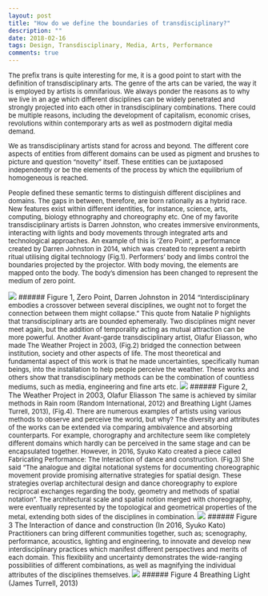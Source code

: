 ```yaml
---
layout: post
title: "How do we define the boundaries of transdisciplinary?"
description: ""
date: 2018-02-16
tags: Design, Transdisciplinary, Media, Arts, Performance
comments: true
---
```


<font size="2">
The prefix trans is quite interesting for me, it is a good point to start with the definition of transdisciplinary arts. The genre of the arts can be varied, the way it is employed by artists is omnifarious. We always ponder the reasons as to why we live in an age which different disciplines can be widely penetrated and strongly projected into each other in transdisciplinary combinations. There could be multiple reasons, including the development of capitalism, economic crises, revolutions within contemporary arts as well as postmodern digital media demand.

We as transdisciplinary artists stand for across and beyond. The different core aspects of entities from different domains can be used as pigment and brushes to picture and question “novelty” itself. These entities can be juxtaposed independently or be the elements of the process by which the equilibrium of homogeneous is reached.

People defined these semantic terms to distinguish different disciplines and domains. The gaps in between, therefore, are born rationally as a hybrid race. New features exist within different identities, for instance, science, arts, computing, biology ethnography and choreography etc. One of my favorite transdisciplinary artists is Darren Johnston, who creates immersive environments, interacting with lights and body movements through integrated arts and technological approaches. An example of this is ‘Zero Point’, a performance created by Darren Johnston in 2014, which was created to represent a rebirth ritual utilising digital technology (Fig.1). Performers’ body and limbs control the boundaries projected by the projector. With body moving, the elements are mapped onto the body. The body’s dimension has been changed to represent the medium of zero point.
</font>

<img src="/friendred_blog/assets/images/zero_point.png">
###### Figure 1, Zero Point, Darren Johnston in 2014


<font size="2">
“Interdisciplinary embodies a crossover between several disciplines, we ought not to forget the connection between them might collapse.” This quote from Natalie P highlights that transdisciplinary arts are bounded ephemerally. Two disciplines might never meet again, but the addition of temporality acting as mutual attraction can be more powerful. Another Avant-garde transdisciplinary artist, Olafur Eliasson, who made The Weather Project in 2003, (Fig.2) bridged the connection between institution, society and other aspects of life. The most theoretical and fundamental aspect of this work is that he made uncertainties, specifically human beings, into the installation to help people perceive the weather. These works and others show that transdisciplinary methods can be the combination of countless mediums, such as media, engineering and fine arts etc.
</font>
<img src="/friendred_blog/assets/images/The_weather.jpeg">
###### Figure 2, The Weather Project in 2003, Olafur Eliasson

<font size="2">
The same is achieved by similar methods in Rain room (Random International, 2012) and Breathing Light (James Turrell, 2013), (Fig.4). There are numerous examples of artists using various methods to observe and perceive the world, but why? The diversity and attributes of the works can be extended via comparing ambivalence and absorbing counterparts. For example, chorography and architecture seem like completely different domains which hardly can be perceived in the same stage and can be encapsulated together. However, in 2016, Syuko Kato created a piece called Fabricating Performance: The Interaction of dance and construction. (Fig.3) She said “The analogue and digital notational systems for documenting choreographic movement provide promising alternative strategies for spatial design. These strategies overlap architectural design and dance choreography to explore reciprocal exchanges regarding the body, geometry and methods of spatial notation”. The architectural scale and spatial notion merged with choreography, were eventually represented by the topological and geometrical properties of the metal, extending both sides of the disciplines in combination.
</font>
<img src="/friendred_blog/assets/images/Fabricating-Performance.png">
###### Figure 3 The Interaction of dance and construction (In 2016, Syuko Kato)

<font size="2">
Practitioners can bring different communities together, such as; scenography, performance, acoustics, lighting and engineering, to innovate and develop new interdisciplinary practices which manifest different perspectives and merits of each domain. This flexibility and uncertainty demonstrates the wide-ranging possibilities of different combinations, as well as magnifying the individual attributes of the disciplines themselves.
</font>

<img src="/friendred_blog/assets/images/Breathing-Light.jpeg">
###### Figure 4 Breathing Light (James Turrell, 2013)

